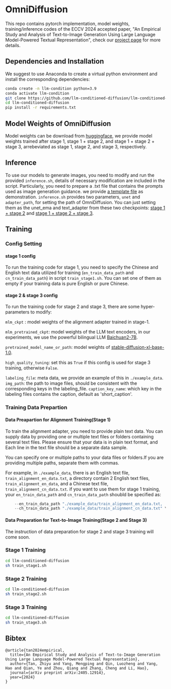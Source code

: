 # OmniDiffusion
This repo contains pytorch implementation, model weights, training/inference codes of the ECCV 2024 accepted paper, "An Empirical Study and Analysis of Text-to-Image Generation Using Large Language Model-Powered Textual Representation", check our [project page](https://llm-conditioned-diffusion.github.io/) for more details.

## Dependencies and Installation
We suggest to use Anaconda to create a virtual python environment and install the corresponding dependencies:
```bash
conda create -n llm-condition python=3.9
conda activate llm-condition
git clone https://github.com/llm-conditioned-diffusion/llm-conditioned-diffusion.git
cd llm-conditioned-diffusion
pip install -r requirements.txt
```
## Model Weights of OmniDiffusion
Model weights can be download from [huggingface](https://huggingface.co/Fudan-FUXI/llm-conditioned-diffusion-v1.0), we provide model weights trained after stage 1, stage 1 + stage 2, and stage 1 + stage 2 + stage 3, arrebeviated as stage 1, stage 2, and stage 3, respectively.
## Inference
To use our models to generate images, you need to modify and run the provided `inference.sh`, details of necessary modification are included in the script.
Particularly, you need to prepare a .txt file that contains the prompts used as image generation guidance. we provide [a template file](./example_data/prompts.txt) as demonstration.
`inference.sh` provides two parameters, `unet` and `adapter_path`, for setting the path of OmniDiffusion. You can just setting them as the unet_ema and text_adapter from these two checkpoints: [stage 1 + stage 2](https://huggingface.co/Fudan-FUXI/llm-conditioned-diffusion-v1.0/tree/main/stage-2) and [stage 1 + stage 2 + stage 3](https://huggingface.co/Fudan-FUXI/llm-conditioned-diffusion-v1.0/tree/main/stage-3).
## Training
### Config Setting
#### stage 1 config
To run the training code for stage 1, you need to specify the Chinese and English text data utilized for training (`en_train_data_path` and `cn_train_data_path`) in script `train_stage1.sh`.
You can set one of them as empty if your training data is pure English or pure Chinese.
#### stage 2 & stage 3 config
To run the training code for stage 2 and stage 3, there are some hyper-parameters to modify:

`mlm_ckpt` : model weights of the alignment adapter trained in stage-1.

`mlm_pretrained_ckpt`: model weights of the LLM text encoders, in our experiments, we use the powerful bilingual LLM [Baichuan2-7B](https://huggingface.co/baichuan-inc/Baichuan2-7B-Chat).

`pretrained_model_name_or_path`: model weights of [stable-diffusion-xl-base-1.0](https://huggingface.co/stabilityai/stable-diffusion-xl-base-1.0).

`high_quality_tuning`: set this as `True` if this config is used for stage 3 training, otherwise `False`.

`labeling_file`: meta data, we provide an example of this in `./example_data`.
`img_path`: the path to image files, should be consistent with the corresponding keys in the labeling_file.
`caption_key_name`: which key in the labeling files contains the caption, default as 'short_caption'.
### Training Data Prepartion
#### Data Preapartion for Alignment Training(Stage 1)
To train the alignment adapter, you need to provide plain text data. You can supply data by providing one or multiple text files or folders containing several text files. Please ensure that your data is in plain text format, and Each line in the text file should be a separate data sample.

You can specify one or multiple paths to your data files or folders.If you are providing multiple paths, separate them with commas.

For example, in `./example_data`, there is an English text file, `train_alignment_en_data.txt`, a directory contain 2 English text files, `train_alignment_en_data`, and a Chinese text file, `train_alignment_cn_data.txt`.
if you want to use them for stage 1 training, your `en_train_data_path` and `cn_train_data_path` shoubld be specified as: 
```python
    --en_train_data_path "./example_data/train_alignment_en_data.txt, ./example_data/train_alignment_en_data" \
    --ch_train_data_path "./example_data/train_alignment_cn_data.txt" \
```
#### Data Preparation for Text-to-Image Training(Stage 2 and Stage 3)
The instruction of data preparation for stage 2 and stage 3 training will come soon.
### Stage 1 Training
```bash
cd llm-conditioned-diffusion
sh train_stage1.sh
```
### Stage 2 Training
```bash
cd llm-conditioned-diffusion
sh train_stage2.sh
```
### Stage 3 Training 
```bash
cd llm-conditioned-diffusion
sh train_stage3.sh
```

## Bibtex
```
@article{tan2024empirical,
  title={An Empirical Study and Analysis of Text-to-Image Generation Using Large Language Model-Powered Textual Representation},
  author={Tan, Zhiyu and Yang, Mengping and Qin, Luozheng and Yang, Hao and Qian, Ye and Zhou, Qiang and Zhang, Cheng and Li, Hao},
  journal={arXiv preprint arXiv:2405.12914},
  year={2024}
}
```
